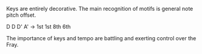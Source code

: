 Keys are entirely decorative. The main recognition of motifs is general note pitch offset.

D D D' A' -> 1st 1st 8th 6th

The importance of keys and tempo are battling and exerting control over the Fray.

